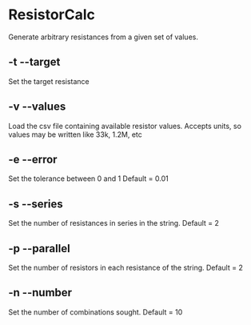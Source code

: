 # ResistorCalc
Generate arbitrary resistances from a given set of values.

## -t --target
Set the target resistance

## -v --values
Load the csv file containing available resistor values. Accepts units, so values may be written like 33k, 1.2M, etc

## -e --error
Set the tolerance between 0 and 1
Default = 0.01

## -s --series
Set the number of resistances in series in the string.
Default = 2

## -p --parallel
Set the number of resistors in each resistance of the string.
Default = 2

## -n --number
Set the number of combinations sought.
Default = 10
